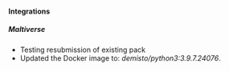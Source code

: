 
#### Integrations
##### Maltiverse
- Testing resubmission of existing pack
- Updated the Docker image to: *demisto/python3:3.9.7.24076*.
